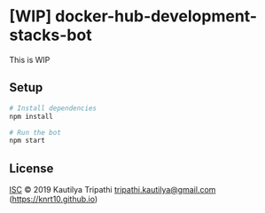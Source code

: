 # [WIP] docker-hub-development-stacks-bot

This is WIP

## Setup

```sh
# Install dependencies
npm install

# Run the bot
npm start
```

## License

[ISC](LICENSE) © 2019 Kautilya Tripathi <tripathi.kautilya@gmail.com> (https://knrt10.github.io)
